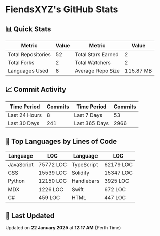 # FiendsXYZ's GitHub Stats

## 📊 Quick Stats

| Metric               | Value       | Metric               | Value       |
|----------------------|-------------|----------------------|-------------|
| Total Repositories   | 52 | Total Stars Earned   | 2 |
| Total Forks          | 2 | Total Watchers       | 2 |
| Languages Used       | 8 | Average Repo Size    | 115.87 MB |

## 📈 Commit Activity

| Time Period      | Commits      | Time Period      | Commits      |
|------------------|--------------|------------------|--------------|
| Last 24 Hours    | 8 | Last 7 Days      | 53 |
| Last 30 Days     | 241 | Last 365 Days    | 2966 |

## 📝 Top Languages by Lines of Code

| Language       | LOC        | Language       | LOC        |
|----------------|------------|----------------|------------|
| JavaScript       | 75772 LOC  | TypeScript       | 62179 LOC  |
| CSS       | 15539 LOC  | Solidity       | 15347 LOC  |
| Python       | 12150 LOC  | Handlebars       | 3925 LOC  |
| MDX       | 1226 LOC  | Swift       | 672 LOC  |
| C#       | 459 LOC  | HTML       | 447 LOC  |

## 📅 Last Updated

Updated on **22 January 2025** at **12:17 AM** (Perth Time)
